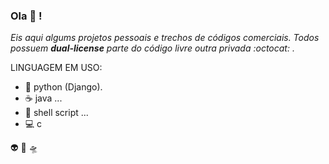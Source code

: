 ### Ola 🖖️ !


_Eis aqui algums projetos pessoais e trechos de códigos comerciais. Todos possuem **dual-license** parte do código livre outra privada :octocat: ._


LINGUAGEM EM USO:

- 🐍️ python (Django).
- :coffee:  java ...
- 🐧️ shell script ...
- 💻️ c


👽️ 🚀️  🛸️


